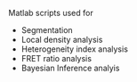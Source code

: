 
Matlab scripts used for 

- Segmentation
- Local density analysis
- Heterogeneity index analysis
- FRET ratio analysis
- Bayesian Inference analyis
